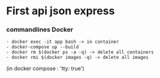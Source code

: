 # First api json express

### commandlines Docker
```
- docker exec -it app bash -> in container
- docker-compose up --build 
- docker rm $(docker ps -a -q) -> delete all containers
- docker rmi $(docker images -q) -> delete all images
```
(in docker compose : 'tty: true')
